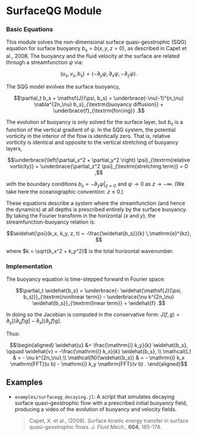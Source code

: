 # SurfaceQG Module

### Basic Equations

This module solves the non-dimensional surface quasi-geostrophic (SQG) equation for surface 
buoyancy $b_s = b(x, y, z=0)$, as described in Capet et al., 2008. The buoyancy and the fluid 
velocity at the surface are related through a streamfunction $\psi$ via:

```math
(u_s, v_s, b_s) = (-\partial_y \psi, \partial_x \psi, -\partial_z \psi) .
```

The SQG model evolves the surface buoyancy,

```math
\partial_t b_s + \mathsf{J}(\psi, b_s) = \underbrace{-\nu(-1)^{n_\nu} \nabla^{2n_\nu} b_s}_{\textrm{buoyancy diffusion}} + \underbrace{f}_{\textrm{forcing}} .
```

The evolution of buoyancy is only solved for the surface layer, but $b_s$ is a function of the vertical gradient of $\psi$. In the SQG system, the potential vorticity in the interior of the flow is identically zero. That is, relative vorticity is identical and opposite to the vertical stretching of buoyancy layers,

```math
\underbrace{\left(\partial_x^2 + \partial_y^2 \right) \psi}_{\textrm{relative vorticity}} + \underbrace{\partial_z^2 \psi}_{\textrm{stretching term}} = 0 ,
```

with the boundary conditions $b_s = -\partial_z\psi|_{z=0}$ and $\psi \rightarrow 0$ as $z \rightarrow -\infty$. (We take here the oceanographic convention: $z \le 0$.)

These equations describe a system where the streamfunction (and hence the dynamics) at all depths is prescribed entirely by the surface buoyancy. By taking the Fourier transform in the horizontal ($x$ and $y$), the streamfunction-buoyancy relation is:

```math
\widehat{\psi}(k_x, k_y, z, t) = -\frac{\widehat{b_s}}{k} \,\mathrm{e}^{kz}, 
```

where $k = \sqrt{k_x^2 + k_y^2}$ is the total horizontal wavenumber.

### Implementation

The buoyancy equation is time-stepped forward in Fourier space:

```math
\partial_t \widehat{b_s} = \underbrace{- \widehat{\mathsf{J}(\psi, b_s)}}_{\textrm{nonlinear term}} - \underbrace{\nu k^{2n_\nu}  \widehat{b_s}}_{\textrm{linear term}} + \widehat{f} .
```

In doing so the Jacobian is computed in the conservative form: $\mathsf{J}(f,g) =
\partial_y [ (\partial_x f) g] -\partial_x[ (\partial_y f) g]$.

Thus:
```math
\begin{aligned}
\widehat{u} &= \frac{\mathrm{i} k_y}{k} \widehat{b_s}, \qquad \widehat{v} = -\frac{\mathrm{i} k_x}{k} \widehat{b_s}, \\
\mathcal{L} & = - \nu k^{2n_\nu},\\
\mathcal{N}(\widehat{b_s}) & = - \mathrm{i} k_x \mathrm{FFT}(u b) - \mathrm{i} k_y \mathrm{FFT}(v b) .
\end{aligned}
```


## Examples

- `examples/surfaceqg_decaying.jl`: A script that simulates decaying surface quasi-geostrophic flow with a prescribed initial buoyancy field, producing a video of the evolution of buoyancy and velocity fields.

  > Capet, X. et al., (2008). Surface kinetic energy transfer in surface quasi-geostrophic flows. *J. Fluid Mech.*, **604**, 165-174.
